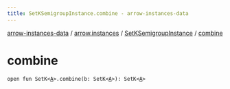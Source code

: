 ```yaml
---
title: SetKSemigroupInstance.combine - arrow-instances-data
---
```


[arrow-instances-data](../../index.html) / [arrow.instances](../index.html) / [SetKSemigroupInstance](index.html) / [combine](./combine.html)

# combine

`open fun SetK<`[`A`](index.html#A)`>.combine(b: SetK<`[`A`](index.html#A)`>): SetK<`[`A`](index.html#A)`>`